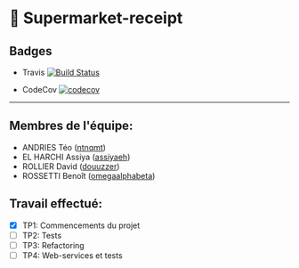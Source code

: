 # 🛒 Supermarket-receipt

## Badges
* Travis
[![Build Status](https://travis-ci.com/ntnqmt/supermarket-receipt.svg?branch=master)](https://travis-ci.com/ntnqmt/supermarket-receipt)

* CodeCov
[![codecov](https://codecov.io/gh/ntnqmt/supermarket-receipt/branch/master/graph/badge.svg)](https://codecov.io/gh/ntnqmt/supermarket-receipt)

-----------------

## Membres de l'équipe:
* ANDRIES Téo ([ntnqmt](https://github.com/ntnqmt))
* EL HARCHI Assiya ([assiyaeh](https://github.com/assiyaeh))
* ROLLIER David ([douuzzer](https://github.com/DouuZzer))
* ROSSETTI Benoît ([omegaalphabeta](https://github.com/OmegaBetaAlpha))

## Travail effectué:
- [x] TP1: Commencements du projet
- [ ] TP2: Tests
- [ ] TP3: Refactoring
- [ ] TP4: Web-services et tests
